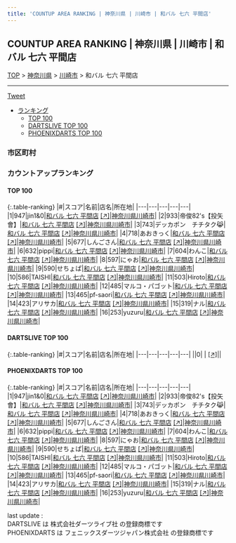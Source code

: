 ```yaml
---
title: 'COUNTUP AREA RANKING | 神奈川県 | 川崎市 | 和バル 七六 平間店'
---
```

## COUNTUP AREA RANKING | 神奈川県 | 川崎市 | 和バル 七六 平間店

[TOP](/darts/rank/) > [神奈川県](/darts/rank/神奈川県/) > [川崎市](/darts/rank/神奈川県/川崎市/) > 和バル 七六 平間店

___

<a href="https://twitter.com/share?ref_src=twsrc%5Etfw" data-text="COUNTUP AREA RANKING | 神奈川県川崎市和バル 七六 平間店" class="twitter-share-button" data-hashtags="DARTSLIVE,PHOENIXDARTS,darts,ダーツ" data-show-count="false">Tweet</a>

* [ランキング](#カウントアップランキング)
    * [TOP 100](#top-100)
    * [DARTSLIVE TOP 100](#dartslive-top-100)
    * [PHOENIXDARTS TOP 100](#phoenixdarts-top-100)

### 市区町村

<ul>

</ul>

### カウントアップランキング

#### TOP 100



{:.table-ranking}
|#|スコア|名前|店名|所在地|
|---|---|---|---|---|
|1|947|<span class="rank-name-pd">jin1&amp;0</span>|<a href="/darts/rank/shops/96012.html">和バル 七六 平間店</a> <a href="https://vs.phoenixdarts.com/jp/shop/shopDetailInfo/s_96012?s_seq=96012">[↗]</a>|<a href="/darts/rank/神奈川県/川崎市">神奈川県川崎市</a>|
|2|933|<span class="rank-name-pd">帝俊82&#x27;s【投矢會】</span>|<a href="/darts/rank/shops/96012.html">和バル 七六 平間店</a> <a href="https://vs.phoenixdarts.com/jp/shop/shopDetailInfo/s_96012?s_seq=96012">[↗]</a>|<a href="/darts/rank/神奈川県/川崎市">神奈川県川崎市</a>|
|3|743|<span class="rank-name-pd">デッカポン　チチタク😹</span>|<a href="/darts/rank/shops/96012.html">和バル 七六 平間店</a> <a href="https://vs.phoenixdarts.com/jp/shop/shopDetailInfo/s_96012?s_seq=96012">[↗]</a>|<a href="/darts/rank/神奈川県/川崎市">神奈川県川崎市</a>|
|4|718|<span class="rank-name-pd">あおきっく</span>|<a href="/darts/rank/shops/96012.html">和バル 七六 平間店</a> <a href="https://vs.phoenixdarts.com/jp/shop/shopDetailInfo/s_96012?s_seq=96012">[↗]</a>|<a href="/darts/rank/神奈川県/川崎市">神奈川県川崎市</a>|
|5|677|<span class="rank-name-pd">しんごさん</span>|<a href="/darts/rank/shops/96012.html">和バル 七六 平間店</a> <a href="https://vs.phoenixdarts.com/jp/shop/shopDetailInfo/s_96012?s_seq=96012">[↗]</a>|<a href="/darts/rank/神奈川県/川崎市">神奈川県川崎市</a>|
|6|632|<span class="rank-name-pd">pippi</span>|<a href="/darts/rank/shops/96012.html">和バル 七六 平間店</a> <a href="https://vs.phoenixdarts.com/jp/shop/shopDetailInfo/s_96012?s_seq=96012">[↗]</a>|<a href="/darts/rank/神奈川県/川崎市">神奈川県川崎市</a>|
|7|604|<span class="rank-name-pd">わんこ</span>|<a href="/darts/rank/shops/96012.html">和バル 七六 平間店</a> <a href="https://vs.phoenixdarts.com/jp/shop/shopDetailInfo/s_96012?s_seq=96012">[↗]</a>|<a href="/darts/rank/神奈川県/川崎市">神奈川県川崎市</a>|
|8|597|<span class="rank-name-pd">にゃお</span>|<a href="/darts/rank/shops/96012.html">和バル 七六 平間店</a> <a href="https://vs.phoenixdarts.com/jp/shop/shopDetailInfo/s_96012?s_seq=96012">[↗]</a>|<a href="/darts/rank/神奈川県/川崎市">神奈川県川崎市</a>|
|9|590|<span class="rank-name-pd">せちょぱ</span>|<a href="/darts/rank/shops/96012.html">和バル 七六 平間店</a> <a href="https://vs.phoenixdarts.com/jp/shop/shopDetailInfo/s_96012?s_seq=96012">[↗]</a>|<a href="/darts/rank/神奈川県/川崎市">神奈川県川崎市</a>|
|10|586|<span class="rank-name-pd">TAISHI</span>|<a href="/darts/rank/shops/96012.html">和バル 七六 平間店</a> <a href="https://vs.phoenixdarts.com/jp/shop/shopDetailInfo/s_96012?s_seq=96012">[↗]</a>|<a href="/darts/rank/神奈川県/川崎市">神奈川県川崎市</a>|
|11|503|<span class="rank-name-pd">Hiroto</span>|<a href="/darts/rank/shops/96012.html">和バル 七六 平間店</a> <a href="https://vs.phoenixdarts.com/jp/shop/shopDetailInfo/s_96012?s_seq=96012">[↗]</a>|<a href="/darts/rank/神奈川県/川崎市">神奈川県川崎市</a>|
|12|485|<span class="rank-name-pd">マルコ・パゴット</span>|<a href="/darts/rank/shops/96012.html">和バル 七六 平間店</a> <a href="https://vs.phoenixdarts.com/jp/shop/shopDetailInfo/s_96012?s_seq=96012">[↗]</a>|<a href="/darts/rank/神奈川県/川崎市">神奈川県川崎市</a>|
|13|465|<span class="rank-name-pd">pf-saori</span>|<a href="/darts/rank/shops/96012.html">和バル 七六 平間店</a> <a href="https://vs.phoenixdarts.com/jp/shop/shopDetailInfo/s_96012?s_seq=96012">[↗]</a>|<a href="/darts/rank/神奈川県/川崎市">神奈川県川崎市</a>|
|14|423|<span class="rank-name-pd">アリサカ</span>|<a href="/darts/rank/shops/96012.html">和バル 七六 平間店</a> <a href="https://vs.phoenixdarts.com/jp/shop/shopDetailInfo/s_96012?s_seq=96012">[↗]</a>|<a href="/darts/rank/神奈川県/川崎市">神奈川県川崎市</a>|
|15|319|<span class="rank-name-pd">ナル</span>|<a href="/darts/rank/shops/96012.html">和バル 七六 平間店</a> <a href="https://vs.phoenixdarts.com/jp/shop/shopDetailInfo/s_96012?s_seq=96012">[↗]</a>|<a href="/darts/rank/神奈川県/川崎市">神奈川県川崎市</a>|
|16|253|<span class="rank-name-pd">yuzuru</span>|<a href="/darts/rank/shops/96012.html">和バル 七六 平間店</a> <a href="https://vs.phoenixdarts.com/jp/shop/shopDetailInfo/s_96012?s_seq=96012">[↗]</a>|<a href="/darts/rank/神奈川県/川崎市">神奈川県川崎市</a>|


#### DARTSLIVE TOP 100



{:.table-ranking}
|#|スコア|名前|店名|所在地|
|---|---|---|---|---|
||0|<span class="rank-name-dl"> </span>|<a href="/darts/rank/shops/.html"></a> <a href="">[↗]</a>|<a href="/darts/rank//"></a>|


#### PHOENIXDARTS TOP 100



{:.table-ranking}
|#|スコア|名前|店名|所在地|
|---|---|---|---|---|
|1|947|<span class="rank-name-pd">jin1&amp;0</span>|<a href="/darts/rank/shops/96012.html">和バル 七六 平間店</a> <a href="https://vs.phoenixdarts.com/jp/shop/shopDetailInfo/s_96012?s_seq=96012">[↗]</a>|<a href="/darts/rank/神奈川県/川崎市">神奈川県川崎市</a>|
|2|933|<span class="rank-name-pd">帝俊82&#x27;s【投矢會】</span>|<a href="/darts/rank/shops/96012.html">和バル 七六 平間店</a> <a href="https://vs.phoenixdarts.com/jp/shop/shopDetailInfo/s_96012?s_seq=96012">[↗]</a>|<a href="/darts/rank/神奈川県/川崎市">神奈川県川崎市</a>|
|3|743|<span class="rank-name-pd">デッカポン　チチタク😹</span>|<a href="/darts/rank/shops/96012.html">和バル 七六 平間店</a> <a href="https://vs.phoenixdarts.com/jp/shop/shopDetailInfo/s_96012?s_seq=96012">[↗]</a>|<a href="/darts/rank/神奈川県/川崎市">神奈川県川崎市</a>|
|4|718|<span class="rank-name-pd">あおきっく</span>|<a href="/darts/rank/shops/96012.html">和バル 七六 平間店</a> <a href="https://vs.phoenixdarts.com/jp/shop/shopDetailInfo/s_96012?s_seq=96012">[↗]</a>|<a href="/darts/rank/神奈川県/川崎市">神奈川県川崎市</a>|
|5|677|<span class="rank-name-pd">しんごさん</span>|<a href="/darts/rank/shops/96012.html">和バル 七六 平間店</a> <a href="https://vs.phoenixdarts.com/jp/shop/shopDetailInfo/s_96012?s_seq=96012">[↗]</a>|<a href="/darts/rank/神奈川県/川崎市">神奈川県川崎市</a>|
|6|632|<span class="rank-name-pd">pippi</span>|<a href="/darts/rank/shops/96012.html">和バル 七六 平間店</a> <a href="https://vs.phoenixdarts.com/jp/shop/shopDetailInfo/s_96012?s_seq=96012">[↗]</a>|<a href="/darts/rank/神奈川県/川崎市">神奈川県川崎市</a>|
|7|604|<span class="rank-name-pd">わんこ</span>|<a href="/darts/rank/shops/96012.html">和バル 七六 平間店</a> <a href="https://vs.phoenixdarts.com/jp/shop/shopDetailInfo/s_96012?s_seq=96012">[↗]</a>|<a href="/darts/rank/神奈川県/川崎市">神奈川県川崎市</a>|
|8|597|<span class="rank-name-pd">にゃお</span>|<a href="/darts/rank/shops/96012.html">和バル 七六 平間店</a> <a href="https://vs.phoenixdarts.com/jp/shop/shopDetailInfo/s_96012?s_seq=96012">[↗]</a>|<a href="/darts/rank/神奈川県/川崎市">神奈川県川崎市</a>|
|9|590|<span class="rank-name-pd">せちょぱ</span>|<a href="/darts/rank/shops/96012.html">和バル 七六 平間店</a> <a href="https://vs.phoenixdarts.com/jp/shop/shopDetailInfo/s_96012?s_seq=96012">[↗]</a>|<a href="/darts/rank/神奈川県/川崎市">神奈川県川崎市</a>|
|10|586|<span class="rank-name-pd">TAISHI</span>|<a href="/darts/rank/shops/96012.html">和バル 七六 平間店</a> <a href="https://vs.phoenixdarts.com/jp/shop/shopDetailInfo/s_96012?s_seq=96012">[↗]</a>|<a href="/darts/rank/神奈川県/川崎市">神奈川県川崎市</a>|
|11|503|<span class="rank-name-pd">Hiroto</span>|<a href="/darts/rank/shops/96012.html">和バル 七六 平間店</a> <a href="https://vs.phoenixdarts.com/jp/shop/shopDetailInfo/s_96012?s_seq=96012">[↗]</a>|<a href="/darts/rank/神奈川県/川崎市">神奈川県川崎市</a>|
|12|485|<span class="rank-name-pd">マルコ・パゴット</span>|<a href="/darts/rank/shops/96012.html">和バル 七六 平間店</a> <a href="https://vs.phoenixdarts.com/jp/shop/shopDetailInfo/s_96012?s_seq=96012">[↗]</a>|<a href="/darts/rank/神奈川県/川崎市">神奈川県川崎市</a>|
|13|465|<span class="rank-name-pd">pf-saori</span>|<a href="/darts/rank/shops/96012.html">和バル 七六 平間店</a> <a href="https://vs.phoenixdarts.com/jp/shop/shopDetailInfo/s_96012?s_seq=96012">[↗]</a>|<a href="/darts/rank/神奈川県/川崎市">神奈川県川崎市</a>|
|14|423|<span class="rank-name-pd">アリサカ</span>|<a href="/darts/rank/shops/96012.html">和バル 七六 平間店</a> <a href="https://vs.phoenixdarts.com/jp/shop/shopDetailInfo/s_96012?s_seq=96012">[↗]</a>|<a href="/darts/rank/神奈川県/川崎市">神奈川県川崎市</a>|
|15|319|<span class="rank-name-pd">ナル</span>|<a href="/darts/rank/shops/96012.html">和バル 七六 平間店</a> <a href="https://vs.phoenixdarts.com/jp/shop/shopDetailInfo/s_96012?s_seq=96012">[↗]</a>|<a href="/darts/rank/神奈川県/川崎市">神奈川県川崎市</a>|
|16|253|<span class="rank-name-pd">yuzuru</span>|<a href="/darts/rank/shops/96012.html">和バル 七六 平間店</a> <a href="https://vs.phoenixdarts.com/jp/shop/shopDetailInfo/s_96012?s_seq=96012">[↗]</a>|<a href="/darts/rank/神奈川県/川崎市">神奈川県川崎市</a>|


<div class="footer border-top border-gray-light mt-5 pt-3 text-right text-gray">
    last update : <span style="font-weight: italic" id="foot_last_modified"></span><br />
    DARTSLIVE は 株式会社ダーツライブ社 の登録商標です<br />
    PHOENIXDARTS は フェニックスダーツジャパン株式会社 の登録商標です<br />
</div>

<script src="https://cdnjs.cloudflare.com/ajax/libs/jquery.tablesorter/2.31.3/js/jquery.tablesorter.min.js" integrity="sha512-qzgd5cYSZcosqpzpn7zF2ZId8f/8CHmFKZ8j7mU4OUXTNRd5g+ZHBPsgKEwoqxCtdQvExE5LprwwPAgoicguNg==" crossorigin="anonymous" referrerpolicy="no-referrer"></script>
<link rel="stylesheet" href="https://cdnjs.cloudflare.com/ajax/libs/jquery.tablesorter/2.31.3/css/theme.default.min.css" integrity="sha512-wghhOJkjQX0Lh3NSWvNKeZ0ZpNn+SPVXX1Qyc9OCaogADktxrBiBdKGDoqVUOyhStvMBmJQ8ZdMHiR3wuEq8+w==" crossorigin="anonymous" referrerpolicy="no-referrer" />
<script>
$(function() {
    $(".table-ranking").tablesorter({sortList:[[0, 0]]});
    $("#foot_last_modified").text(formatDate(new Date(document.lastModified), 'yyyy-MM-dd HH:mm:ss'));
});
</script>

<script async src="https://platform.twitter.com/widgets.js" charset="utf-8"></script>